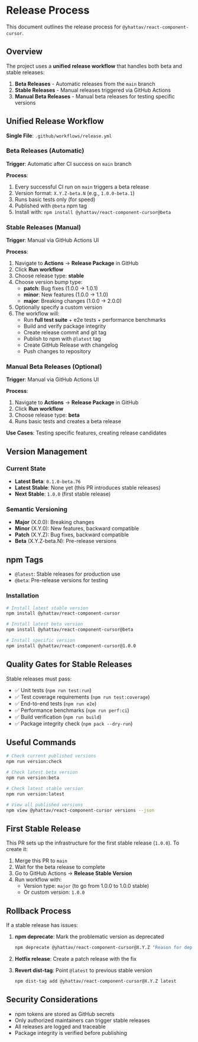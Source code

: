 # Release Process

This document outlines the release process for `@yhattav/react-component-cursor`.

## Overview

The project uses a **unified release workflow** that handles both beta and stable releases:

1. **Beta Releases** - Automatic releases from the `main` branch
2. **Stable Releases** - Manual releases triggered via GitHub Actions  
3. **Manual Beta Releases** - Manual beta releases for testing specific versions

## Unified Release Workflow

**Single File**: `.github/workflows/release.yml`

### Beta Releases (Automatic)

**Trigger**: Automatic after CI success on `main` branch

**Process**:
1. Every successful CI run on `main` triggers a beta release
2. Version format: `X.Y.Z-beta.N` (e.g., `1.0.0-beta.1`)
3. Runs basic tests only (for speed)
4. Published with `@beta` npm tag
5. Install with: `npm install @yhattav/react-component-cursor@beta`

### Stable Releases (Manual)

**Trigger**: Manual via GitHub Actions UI

**Process**:
1. Navigate to **Actions** → **Release Package** in GitHub
2. Click **Run workflow**
3. Choose release type: **stable**
4. Choose version bump type:
   - **patch**: Bug fixes (1.0.0 → 1.0.1)
   - **minor**: New features (1.0.0 → 1.1.0)
   - **major**: Breaking changes (1.0.0 → 2.0.0)
5. Optionally specify a custom version
6. The workflow will:
   - Run **full test suite** + e2e tests + performance benchmarks
   - Build and verify package integrity
   - Create release commit and git tag
   - Publish to npm with `@latest` tag
   - Create GitHub Release with changelog
   - Push changes to repository

### Manual Beta Releases (Optional)

**Trigger**: Manual via GitHub Actions UI

**Process**:
1. Navigate to **Actions** → **Release Package** in GitHub
2. Click **Run workflow**
3. Choose release type: **beta**
4. Runs basic tests and creates a beta release

**Use Cases**: Testing specific features, creating release candidates

## Version Management

### Current State
- **Latest Beta**: `0.1.0-beta.76`
- **Latest Stable**: None yet (this PR introduces stable releases)
- **Next Stable**: `1.0.0` (first stable release)

### Semantic Versioning
- **Major** (X.0.0): Breaking changes
- **Minor** (X.Y.0): New features, backward compatible
- **Patch** (X.Y.Z): Bug fixes, backward compatible
- **Beta** (X.Y.Z-beta.N): Pre-release versions

## npm Tags

- `@latest`: Stable releases for production use
- `@beta`: Pre-release versions for testing

### Installation
```bash
# Install latest stable version
npm install @yhattav/react-component-cursor

# Install latest beta version
npm install @yhattav/react-component-cursor@beta

# Install specific version
npm install @yhattav/react-component-cursor@1.0.0
```

## Quality Gates for Stable Releases

Stable releases must pass:
- ✅ Unit tests (`npm run test:run`)
- ✅ Test coverage requirements (`npm run test:coverage`)
- ✅ End-to-end tests (`npm run e2e`)
- ✅ Performance benchmarks (`npm run perf:ci`)
- ✅ Build verification (`npm run build`)
- ✅ Package integrity check (`npm pack --dry-run`)

## Useful Commands

```bash
# Check current published versions
npm run version:check

# Check latest beta version
npm run version:beta

# Check latest stable version
npm run version:latest

# View all published versions
npm view @yhattav/react-component-cursor versions --json
```

## First Stable Release

This PR sets up the infrastructure for the first stable release (`1.0.0`). To create it:

1. Merge this PR to `main`
2. Wait for the beta release to complete
3. Go to GitHub Actions → **Release Stable Version**
4. Run workflow with:
   - Version type: `major` (to go from 1.0.0 to 1.0.0 stable)
   - Or custom version: `1.0.0`

## Rollback Process

If a stable release has issues:

1. **npm deprecate**: Mark the problematic version as deprecated
   ```bash
   npm deprecate @yhattav/react-component-cursor@X.Y.Z "Reason for deprecation"
   ```

2. **Hotfix release**: Create a patch release with the fix

3. **Revert dist-tag**: Point `@latest` to previous stable version
   ```bash
   npm dist-tag add @yhattav/react-component-cursor@X.Y.Z latest
   ```

## Security Considerations

- npm tokens are stored as GitHub secrets
- Only authorized maintainers can trigger stable releases
- All releases are logged and traceable
- Package integrity is verified before publishing